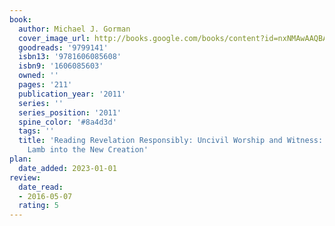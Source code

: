 ```yaml
---
book:
  author: Michael J. Gorman
  cover_image_url: http://books.google.com/books/content?id=nxNMAwAAQBAJ&printsec=frontcover&img=1&zoom=1&edge=curl&source=gbs_api
  goodreads: '9799141'
  isbn13: '9781606085608'
  isbn9: '1606085603'
  owned: ''
  pages: '211'
  publication_year: '2011'
  series: ''
  series_position: '2011'
  spine_color: '#8a4d3d'
  tags: ''
  title: 'Reading Revelation Responsibly: Uncivil Worship and Witness: Following the
    Lamb into the New Creation'
plan:
  date_added: 2023-01-01
review:
  date_read:
  - 2016-05-07
  rating: 5
---
```


